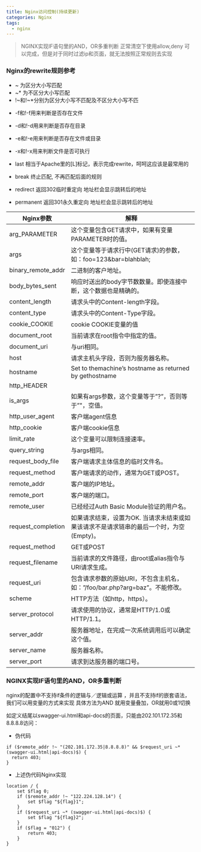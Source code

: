 ```yaml
---
title: Nginx访问控制(持续更新) 
categories: Nginx
tags:  
  - nginx   
---
```


> NGINX实现IF语句里的AND，OR多重判断
> 正常清空下使用allow,deny 可以完成，但是对于同时过滤ip和页面，就无法按照正常规则去实现

### Nginx的rewrite规则参考
- ~ 为区分大小写匹配
- ~\* 为不区分大小写匹配
- !~和!~\*分别为区分大小写不匹配及不区分大小写不匹

<!--more-->
- -f和!-f用来判断是否存在文件
- -d和!-d用来判断是否存在目录
- -e和!-e用来判断是否存在文件或目录
- -x和!-x用来判断文件是否可执行


- last 相当于Apache里的[L]标记，表示完成rewrite，呵呵这应该是最常用的
- break 终止匹配, 不再匹配后面的规则
- redirect 返回302临时重定向 地址栏会显示跳转后的地址
- permanent 返回301永久重定向 地址栏会显示跳转后的地址

|Nginx参数 | 解释 |
|- |---- |
arg_PARAMETER    | 这个变量包含GET请求中，如果有变量PARAMETER时的值。
args                    | 这个变量等于请求行中(GET请求)的参数，如：foo=123&bar=blahblah;
binary_remote_addr | 二进制的客户地址。
body_bytes_sent    | 响应时送出的body字节数数量。即使连接中断，这个数据也是精确的。
content_length    | 请求头中的Content-length字段。
content_type      | 请求头中的Content-Type字段。
cookie_COOKIE    | cookie COOKIE变量的值
document_root    | 当前请求在root指令中指定的值。
document_uri      | 与uri相同。
host                | 请求主机头字段，否则为服务器名称。
hostname          | Set to themachine’s hostname as returned by gethostname
http_HEADER      |   
is_args              | 如果有args参数，这个变量等于”?”，否则等于”"，空值。
http_user_agent    | 客户端agent信息
http_cookie          | 客户端cookie信息
limit_rate            | 这个变量可以限制连接速率。
query_string          | 与args相同。
request_body_file  | 客户端请求主体信息的临时文件名。
request_method    | 客户端请求的动作，通常为GET或POST。
remote_addr          | 客户端的IP地址。
remote_port          | 客户端的端口。
remote_user          | 已经经过Auth Basic Module验证的用户名。
request_completion | 如果请求结束，设置为OK. 当请求未结束或如果该请求不是请求链串的最后一个时，为空(Empty)。
request_method    | GET或POST
request_filename  | 当前请求的文件路径，由root或alias指令与URI请求生成。
request_uri          | 包含请求参数的原始URI，不包含主机名，如：”/foo/bar.php?arg=baz”。不能修改。
scheme                | HTTP方法（如http，https）。
server_protocol      | 请求使用的协议，通常是HTTP/1.0或HTTP/1.1。
server_addr          | 服务器地址，在完成一次系统调用后可以确定这个值。
server_name        | 服务器名称。
server_port          | 请求到达服务器的端口号。



### NGINX实现IF语句里的AND，OR多重判断
nginx的配置中不支持if条件的逻辑与／逻辑或运算 ，并且不支持if的嵌套语法，我们可以用变量的方式来实现
具体方法为AND 就用变量叠加，OR就用0或1切换

如定义结尾以swagger-ui.html和api-docs的页面，只能由202.101.172.35和8.8.8.8访问：

- 伪代码

```
if ($remote_addr !~ "(202.101.172.35|8.8.8.8)" && $request_uri ~* (swagger-ui.html|api-docs)$) {
  return 403;
}
```

- 上述伪代码Nginx实现

```
location / {
	set $flag 0;
    if ($remote_addr !~ "122.224.128.14") {
		set $flag "${flag}1";
	}
	if ($request_uri ~* (swagger-ui.html|api-docs)$) {
		set $flag "${flag}2";
	}
	if ($flag = "012") {
		return 403;
	}
}
```
